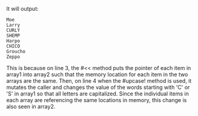 It will output:

```
Moe
Larry
CURLY
SHEMP
Harpo
CHICO
Groucho
Zeppo
```

This is because on line 3, the #<< method puts the pointer of each item in array1 into array2 such that the memory location for each item in the two arrays are the same. Then, on line 4 when the #upcase! method is used, it mutates the caller and changes the value of the words starting with 'C' or 'S' in array1 so that all letters are capitalized. Since the individual items in each array are referencing the same locations in memory, this change is also seen in array2.